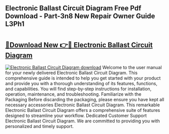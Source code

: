 ## Electronic Ballast Circuit Diagram Free Pdf Download - Part-3n8 New Repair Owner Guide L3Ph1

# <h2><a href="http://dfphhv8.blite.top/?on=Electronic+Ballast+Circuit+Diagram">🔗Download New 👉🔴 Electronic Ballast Circuit Diagram</a></h2>

[![Electronic Ballast Circuit Diagram download](https://i.imgur.com/lujVjoI.png)](http://dfphhv8.blite.top/?on=Electronic+Ballast+Circuit+Diagram)
Welcome to the user manual for your newly delivered Electronic Ballast Circuit Diagram. This comprehensive guide is intended to help you get started with your product and provide you with a thorough understanding of its features, functions, and capabilities. You will find step-by-step instructions for installation, operation, maintenance, and troubleshooting. Familiarize with the Packaging Before discarding the packaging, please ensure you have kept all necessary accessories Electronic Ballast Circuit Diagram. This remarkable Electronic Ballast Circuit Diagram offers a comprehensive suite of features designed to streamline your workflow. Dedicated Customer Support Electronic Ballast Circuit Diagram. We are committed to providing you with personalized and timely support.
